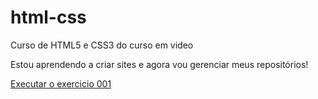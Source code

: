 # html-css
 Curso de HTML5 e CSS3 do curso em video

 Estou aprendendo a criar sites e agora vou gerenciar meus repositórios!

 <a href="https://vitoralvesdevv.github.io/html-css/exercicios/ex002/index.html"> Executar o exercicio 001</a>
